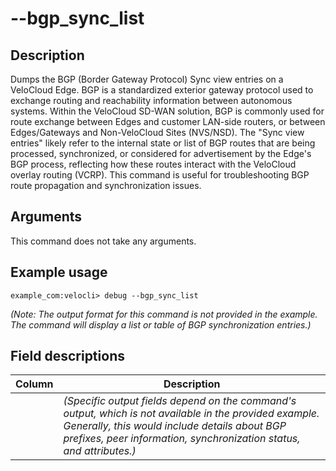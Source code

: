 #	--bgp_sync_list

##	Description
Dumps the BGP (Border Gateway Protocol) Sync view entries on a VeloCloud Edge. BGP is a standardized exterior gateway protocol used to exchange routing and reachability information between autonomous systems. Within the VeloCloud SD-WAN solution, BGP is commonly used for route exchange between Edges and customer LAN-side routers, or between Edges/Gateways and Non-VeloCloud Sites (NVS/NSD). The "Sync view entries" likely refer to the internal state or list of BGP routes that are being processed, synchronized, or considered for advertisement by the Edge's BGP process, reflecting how these routes interact with the VeloCloud overlay routing (VCRP). This command is useful for troubleshooting BGP route propagation and synchronization issues.

##  Arguments
This command does not take any arguments.

##  Example usage
```
example_com:velocli> debug --bgp_sync_list
```
*(Note: The output format for this command is not provided in the example. The command will display a list or table of BGP synchronization entries.)*

##  Field descriptions
| Column | Description |
|---|---|
|   |  *(Specific output fields depend on the command's output, which is not available in the provided example. Generally, this would include details about BGP prefixes, peer information, synchronization status, and attributes.)* |